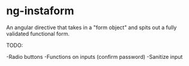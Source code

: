 ng-instaform
============

An angular directive that takes in a "form object" and spits out a fully validated functional form.

TODO:

-Radio buttons
-Functions on inputs (confirm password)
-Sanitize input
